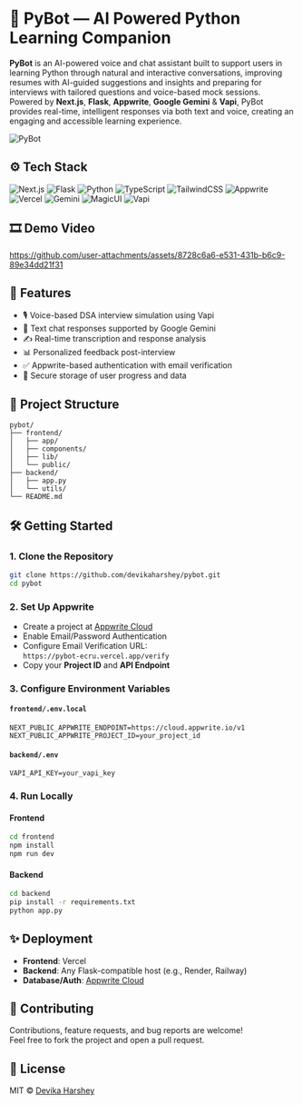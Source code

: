 # 🤖 PyBot — AI Powered Python Learning Companion

**PyBot** is an AI-powered voice and chat assistant built to support users in learning Python through natural and interactive conversations, improving resumes with AI-guided suggestions and insights and preparing for interviews with tailored questions and voice-based mock sessions. Powered by **Next.js**, **Flask**, **Appwrite**, **Google Gemini** & **Vapi**, PyBot provides real-time, intelligent responses via both text and voice, creating an engaging and accessible learning experience.

![PyBot](https://github.com/user-attachments/assets/4f5b93a1-0617-439c-b9ba-066478c255c4)

## ⚙️ Tech Stack

![Next.js](https://img.shields.io/badge/Next.js-000000?style=for-the-badge&logo=next.js&logoColor=white)
![Flask](https://img.shields.io/badge/Flask-000000?style=for-the-badge&logo=flask&logoColor=white)
![Python](https://img.shields.io/badge/Python-3776AB?style=for-the-badge&logo=python&logoColor=white)
![TypeScript](https://img.shields.io/badge/TypeScript-3178C6?style=for-the-badge&logo=typescript&logoColor=white)
![TailwindCSS](https://img.shields.io/badge/TailwindCSS-06B6D4?style=for-the-badge&logo=tailwindcss&logoColor=white)
![Appwrite](https://img.shields.io/badge/Appwrite-F02E65?style=for-the-badge&logo=appwrite&logoColor=white)
![Vercel](https://img.shields.io/badge/Vercel-000?style=for-the-badge&logo=vercel&logoColor=white)
![Gemini](https://img.shields.io/badge/Gemini-indigo?style=for-the-badge)
![MagicUI](https://img.shields.io/badge/MagicUI-pink?style=for-the-badge)
![Vapi](https://img.shields.io/badge/Vapi-50C878?style=for-the-badge)

## 🎞️ Demo Video

https://github.com/user-attachments/assets/8728c6a6-e531-431b-b6c9-89e34dd21f31

## 🚀 Features

- 🎙️ Voice-based DSA interview simulation using Vapi
- 💬 Text chat responses supported by Google Gemini
- ✍️ Real-time transcription and response analysis
- 📊 Personalized feedback post-interview
- ✅ Appwrite-based authentication with email verification
- 🔐 Secure storage of user progress and data

## 📁 Project Structure

```
pybot/
├── frontend/         
│   ├── app/          
│   ├── components/
│   ├── lib/         
│   └── public/
├── backend/         
│   ├── app.py
│   └── utils/
└── README.md
```

## 🛠️ Getting Started

### 1. Clone the Repository

```bash
git clone https://github.com/devikaharshey/pybot.git
cd pybot
```

### 2. Set Up Appwrite

- Create a project at [Appwrite Cloud](https://appwrite.io)
- Enable Email/Password Authentication
- Configure Email Verification URL:  
  `https://pybot-ecru.vercel.app/verify`
- Copy your **Project ID** and **API Endpoint**

### 3. Configure Environment Variables

#### `frontend/.env.local`

```env
NEXT_PUBLIC_APPWRITE_ENDPOINT=https://cloud.appwrite.io/v1
NEXT_PUBLIC_APPWRITE_PROJECT_ID=your_project_id
```

#### `backend/.env`

```env
VAPI_API_KEY=your_vapi_key
```

### 4. Run Locally

#### Frontend

```bash
cd frontend
npm install
npm run dev
```

#### Backend

```bash
cd backend
pip install -r requirements.txt
python app.py
```

## ✨ Deployment

- **Frontend**: Vercel  
- **Backend**: Any Flask-compatible host (e.g., Render, Railway)  
- **Database/Auth**: [Appwrite Cloud](https://cloud.appwrite.io)

## 🤝 Contributing

Contributions, feature requests, and bug reports are welcome!  
Feel free to fork the project and open a pull request.

## 📜 License

MIT © [Devika Harshey](https://github.com/devikaharshey)
